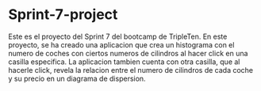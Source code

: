 # Sprint-7-project
Este es el proyecto del Sprint 7 del bootcamp de TripleTen. En este proyecto, se ha creado una aplicacion que crea un histograma con el numero de coches con ciertos numeros de cilindros al hacer click en una casilla especifica. La aplicacion tambien cuenta con otra casilla, que al hacerle click, revela la relacion entre el numero de cilindros de cada coche y su precio en un diagrama de dispersion.
